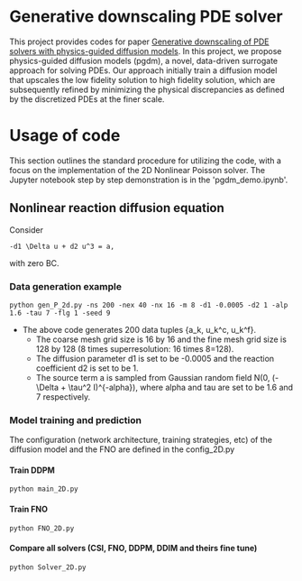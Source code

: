 # Generative downscaling PDE solver
This project provides codes for paper [Generative downscaling of PDE solvers with physics-guided diffusion models](https://arxiv.org/pdf/2404.05009.pdf). In this project, we propose physics-guided diffusion models (pgdm), a novel, data-driven surrogate approach for solving PDEs. Our approach initially train a diffusion model that upscales the low fidelity solution to high fidelity solution, which are subsequently refined by minimizing the physical discrepancies as defined by the discretized PDEs at the finer scale.
# Usage of code
This section outlines the standard procedure for utilizing the code, with a focus on the implementation of the 2D Nonlinear Poisson solver. The Jupyter notebook step by step demonstration is in the 'pgdm_demo.ipynb'.  
## Nonlinear reaction diffusion equation
Consider 
```
-d1 \Delta u + d2 u^3 = a,
```
with zero BC.
### Data generation example
```
python gen_P_2d.py -ns 200 -nex 40 -nx 16 -m 8 -d1 -0.0005 -d2 1 -alp 1.6 -tau 7 -flg 1 -seed 9 
````
- The above code generates 200 data tuples {a_k, u_k^c, u_k^f}. 
  - The coarse mesh grid size is 16 by 16 and the fine mesh grid size is 128 by 128 (8 times superresolution: 16 times 8=128).
  - The diffusion parameter d1 is set to be -0.0005 and the reaction coefficient d2 is set to be 1.
  - The source term a is sampled from Gaussian random field N(0, (-\Delta + \tau^2 I)^{-alpha}), where alpha and tau are set to be 1.6 and 7 respectively.
### Model training and prediction 
The configuration (network architecture, training strategies, etc) of the diffusion model and the FNO are defined in the config_2D.py 
#### Train DDPM
```
python main_2D.py
```
#### Train FNO
```
python FNO_2D.py
```
#### Compare all solvers (CSI, FNO, DDPM, DDIM and theirs fine tune)
```
python Solver_2D.py
```

